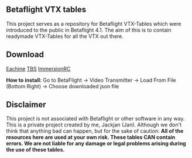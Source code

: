 ## Betaflight VTX tables

This project serves as a repository for Betaflight VTX-Tables which were introduced to the public in Betaflight 4.1.
The aim of this is to contain readymade VTX-Tables for all the VTX out there.

## Download

[Eachine](https://github.com/Jackjan4/betaflight-vtx-tables/tree/master/tables/eachine)
[TBS](https://github.com/Jackjan4/betaflight-vtx-tables/tree/master/tables/tbs)
[ImmersionRC](https://github.com/Jackjan4/betaflight-vtx-tables/tree/master/tables/immersionrc)

**How to install:** Go to BetaFlight -> Video Transmitter -> Load From File (Bottom Right) -> Choose downloaded json file


## Disclaimer

This project is not associated with Betaflight or other software in any way. This is a private project created by me, Jackjan (Jan).
Although we don't think that anything bad can happen, but for the sake of caution: **All of the resources here are used at your own risk. These tables CAN contain errors. We are not liable for any damage or legal problems arising during the use of these tables.**
